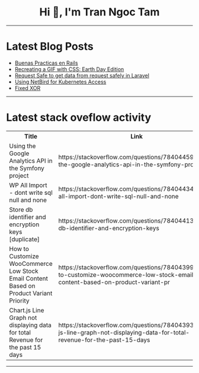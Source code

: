 <h1 align="center">Hi 👋, I'm Tran Ngoc Tam</h1>

---

# Latest Blog Posts 
<!-- BLOG-POST-LIST:START -->
- [Buenas Practicas en Rails](https://dev.to/kattyacuevas/buenas-practicas-en-rails-4bo4)
- [Recreating a GIF with CSS: Earth Day Edition](https://dev.to/bhallibhai/recreating-a-gif-with-css-earth-day-edition-1k6m)
- [Request Safe to get data from request safely in Laravel](https://dev.to/yasserelgammal/request-safe-to-get-data-from-request-safely-in-laravel-fj7)
- [Using NetBird for Kubernetes Access](https://dev.to/braginini/using-netbird-for-kubernetes-access-3fc2)
- [Fixed XOR](https://dev.to/stefanalfbo/fixed-xor-j9h)
<!-- BLOG-POST-LIST:END -->

---

# Latest stack oveflow activity
<table>
  <tr><th>Title</th><th>Link</th></tr>
  <!-- STACKOVERFLOW:START --><tr><td>Using the Google Analytics API in the Symfony project</td><td>https://stackoverflow.com/questions/78404459/using-the-google-analytics-api-in-the-symfony-project</td></tr><tr><td>WP All Import - dont write sql null and none</td><td>https://stackoverflow.com/questions/78404434/wp-all-import-dont-write-sql-null-and-none</td></tr><tr><td>Store db identifier and encryption keys [duplicate]</td><td>https://stackoverflow.com/questions/78404413/store-db-identifier-and-encryption-keys</td></tr><tr><td>How to Customize WooCommerce Low Stock Email Content Based on Product Variant Priority</td><td>https://stackoverflow.com/questions/78404399/how-to-customize-woocommerce-low-stock-email-content-based-on-product-variant-pr</td></tr><tr><td>Chart.js Line Graph not displaying data for total Revenue for the past 15 days</td><td>https://stackoverflow.com/questions/78404393/chart-js-line-graph-not-displaying-data-for-total-revenue-for-the-past-15-days</td></tr><!-- STACKOVERFLOW:END -->
</table>

---


